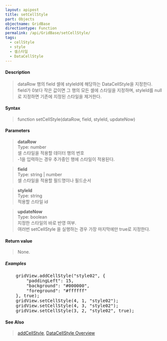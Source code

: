 ```yaml
---
layout: apipost
title: setCellStyle
part: Objects
objectname: GridBase
directiontype: Function
permalink: /api/GridBase/setCellStyle/
tags:
  - cellStyle
  - style
  - 셀스타일
  - DataCellStyle
---
```



#### Description

> dataRow 행의 field 셀에 styleId에 해당하는 DataCellStyle을 지정한다.   
> field가 0보다 작은 값이면 그 행의 모든 셀에 스타일을 지정하며, styleId를 null로 지정하면 기존에 지정된 스타일을 제거한다.  

#### Syntax

> function setCellStyle(dataRow, field, styleId, updateNow)

#### Parameters

> **dataRow**  
> Type: number  
> 셀 스타일을 적용할 데이터 행의 번호  
> -1을 입력하는 경우 추가중인 행에 스타일이 적용된다.

> **field**  
> Type: string \| number  
> 셀 스타일을 적용할 필드명이나 필드순서  

> **styleId**  
> Type: string  
> 적용할 스타일 id  

> **updateNow**  
> Type: boolean  
> 지정한 스타일의 바로 반영 여부.   
> 여러번 setCellStyle 을 실행하는 경우 가장 마지막에만 true로 지정한다.  

#### Return value

> None.

##### Examples 

<pre class="prettyprint">
    gridView.addCellStyle("style02", {
        "paddingLeft": 15,
        "background": "#000000",
        "foreground": "#ffffff"
    }, true);
    gridView.setCellStyle(4, 1, "style02");
    gridView.setCellStyle(4, 3, "style02");
    gridView.setCellStyle(3, 2, "style02", true);
</pre>

#### See Also
> [addCellStyle](/api/GridBase/addCellStyle), [DataCellStyle Overview](http://demo.realgrid.com/Demo/DataCellStyleConcept)